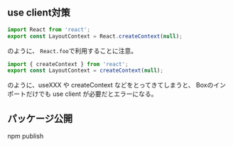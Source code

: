 ## use client対策

```js
import React from 'react';
export const LayoutContext = React.createContext(null);
```

のように、 `React.foo`で利用することに注意。

```js
import { createContext } from 'react';
export const LayoutContext = createContext(null);
```

のように、useXXX や createContext などをとってきてしまうと、 Boxのインポートだけでも use client が必要だとエラーになる。

## パッケージ公開

npm publish
